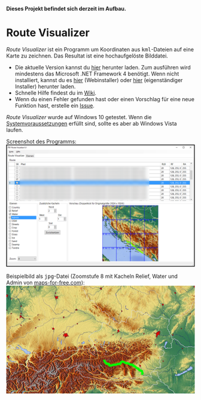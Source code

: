 **Dieses Projekt befindet sich derzeit im Aufbau.**

# Route Visualizer

*Route Visualizer* ist ein Programm um Koordinaten aus <tt>kml</tt>-Dateien auf eine Karte zu zeichnen. Das Resultat ist eine hochaufgelöste Bilddatei.

* Die aktuelle Version kannst du [hier](https://github.com/DAccord/Route-Visualizer/releases/latest) herunter laden. Zum ausführen wird mindestens das Microsoft .NET Framework 4 benötigt. Wenn nicht installiert, kannst du es [hier](https://www.microsoft.com/de-de/download/details.aspx?id=17851) (Webinstaller) oder [hier](https://www.microsoft.com/de-de/download/details.aspx?id=17718) (eigenständiger Installer) herunter laden.
* Schnelle Hilfe findest du im [Wiki](https://github.com/DAccord/Route-Visualizer/wiki).
* Wenn du einen Fehler gefunden hast oder einen Vorschlag für eine neue Funktion hast, erstelle ein [Issue](https://github.com/DAccord/Route-Visualizer/issues).

*Route Visualizer* wurde auf Windows 10 getestet. Wenn die [Systemvoraussetzungen](https://github.com/DAccord/Route-Visualizer/wiki/Systemvoraussetzungen) erfüllt sind, sollte es aber ab Windows Vista laufen.

Screenshot des Programms:  
![Screenshot](https://raw.githubusercontent.com/DAccord/Route-Visualizer/master/Route%20Visualizer/Help/Images/Screenshot.png)

Beispielbild als <tt>jpg</tt>-Datei (Zoomstufe 8 mit Kacheln Relief, Water und Admin von [maps-for-free.com](http://maps-for-free.com/)):
![Beispielbild](https://raw.githubusercontent.com/DAccord/Route-Visualizer/master/Route%20Visualizer/Help/Images/Testbild.jpg)

